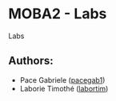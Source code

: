 # MOBA2 - Labs

Labs

## Authors: 
 * Pace Gabriele ([pacegab1](https://github.zhaw.ch/pacegab1)) 
 * Laborie Timothé ([labortim](https://github.zhaw.ch/labortim)) 
